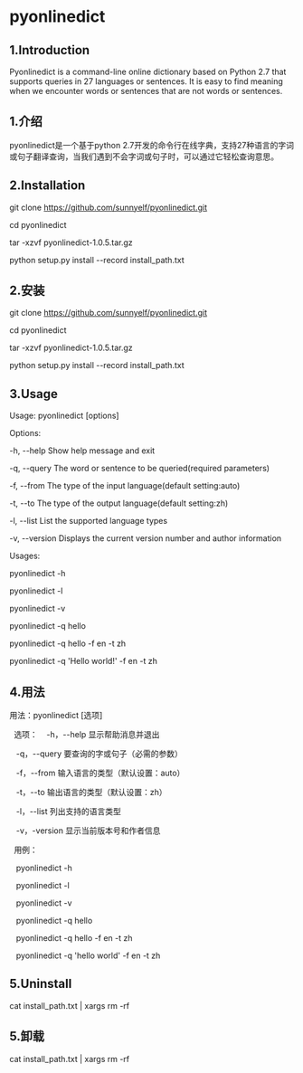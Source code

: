 # pyonlinedict

## 1.Introduction

Pyonlinedict is a command-line online dictionary based on Python 2.7 that supports queries in 27 languages or sentences. It is easy to find meaning when we encounter words or sentences that are not words or sentences.

## 1.介绍

pyonlinedict是一个基于python 2.7开发的命令行在线字典，支持27种语言的字词或句子翻译查询，当我们遇到不会字词或句子时，可以通过它轻松查询意思。

## 2.Installation

git clone https://github.com/sunnyelf/pyonlinedict.git

cd pyonlinedict

tar -xzvf pyonlinedict-1.0.5.tar.gz

python setup.py install --record install_path.txt

## 2.安装

git clone https://github.com/sunnyelf/pyonlinedict.git

cd pyonlinedict

tar -xzvf pyonlinedict-1.0.5.tar.gz

python setup.py install --record install_path.txt

## 3.Usage

Usage: pyonlinedict [options]

 Options: 
 
  -h, --help          Show help message and exit
  
  -q, --query         The word or sentence to be queried(required parameters)
  
  -f, --from          The type of the input language(default setting:auto)
  
  -t, --to            The type of the output language(default setting:zh)
  
  -l, --list          List the supported language types
  
  -v, --version       Displays the current version number and author information

 Usages: 
 
  pyonlinedict -h
  
  pyonlinedict -l
  
  pyonlinedict -v
  
  pyonlinedict -q hello
  
  pyonlinedict -q hello -f en -t zh
  
  pyonlinedict -q 'Hello world!' -f en -t zh

## 4.用法

用法：pyonlinedict [选项]

  选项：
   -h，--help         显示帮助消息并退出
   
   -q，--query        要查询的字或句子（必需的参数）
   
   -f，--from         输入语言的类型（默认设置：auto）
   
   -t，--to           输出语言的类型（默认设置：zh）
   
   -l，--list         列出支持的语言类型
   
   -v，-version       显示当前版本号和作者信息

  用例：
  
   pyonlinedict -h
   
   pyonlinedict -l
   
   pyonlinedict -v
   
   pyonlinedict -q hello
   
   pyonlinedict -q hello -f en -t zh
   
   pyonlinedict -q 'hello world' -f en -t zh

## 5.Uninstall

cat install_path.txt | xargs rm -rf

## 5.卸载

cat install_path.txt | xargs rm -rf
